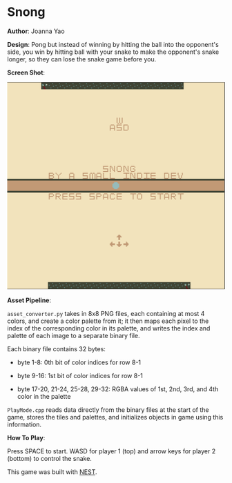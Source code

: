 # Snong

**Author**: Joanna Yao

**Design**: Pong but instead of winning by hitting the ball into the opponent's side, you win by hitting ball with your snake to make the opponent's snake longer, so they can lose the snake game before you.

**Screen Shot**:

<img src="screenshot.png" width=512 height=480>

**Asset Pipeline**:

`asset_converter.py` takes in 8x8 PNG files, each containing at most 4 colors, and create a color palette from it; it then maps each pixel to the index of the corresponding color in its palette, and writes the index and palette of each image to a separate binary file. 

Each binary file contains 32 bytes: 

- byte 1-8: 0th bit of color indices for row 8-1

- byte 9-16: 1st bit of color indices for row 8-1

- byte 17-20, 21-24, 25-28, 29-32: RGBA values of 1st, 2nd, 3rd, and 4th color in the palette

`PlayMode.cpp` reads data directly from the binary files at the start of the game, stores the tiles and palettes, and initializes objects in game using this information.

**How To Play**:

Press SPACE to start. WASD for player 1 (top) and arrow keys for player 2 (bottom) to control the snake.

This game was built with [NEST](NEST.md).

